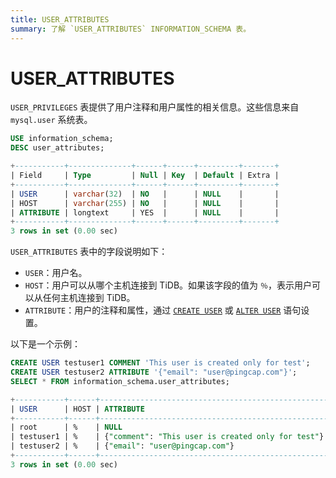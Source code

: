 ```yaml
---
title: USER_ATTRIBUTES
summary: 了解 `USER_ATTRIBUTES` INFORMATION_SCHEMA 表。
---
```


# USER_ATTRIBUTES

`USER_PRIVILEGES` 表提供了用户注释和用户属性的相关信息。这些信息来自 `mysql.user` 系统表。

```sql
USE information_schema;
DESC user_attributes;
```

```sql
+-----------+--------------+------+------+---------+-------+
| Field     | Type         | Null | Key  | Default | Extra |
+-----------+--------------+------+------+---------+-------+
| USER      | varchar(32)  | NO   |      | NULL    |       |
| HOST      | varchar(255) | NO   |      | NULL    |       |
| ATTRIBUTE | longtext     | YES  |      | NULL    |       |
+-----------+--------------+------+------+---------+-------+
3 rows in set (0.00 sec)
```

`USER_ATTRIBUTES` 表中的字段说明如下：

* `USER`：用户名。
* `HOST`：用户可以从哪个主机连接到 TiDB。如果该字段的值为 `％`，表示用户可以从任何主机连接到 TiDB。
* `ATTRIBUTE`：用户的注释和属性，通过 [`CREATE USER`](/sql-statements/sql-statement-create-user.md) 或 [`ALTER USER`](/sql-statements/sql-statement-alter-user.md) 语句设置。

以下是一个示例：

```sql
CREATE USER testuser1 COMMENT 'This user is created only for test';
CREATE USER testuser2 ATTRIBUTE '{"email": "user@pingcap.com"}';
SELECT * FROM information_schema.user_attributes;
```

```sql
+-----------+------+---------------------------------------------------+
| USER      | HOST | ATTRIBUTE                                         |
+-----------+------+---------------------------------------------------+
| root      | %    | NULL                                              |
| testuser1 | %    | {"comment": "This user is created only for test"} |
| testuser2 | %    | {"email": "user@pingcap.com"}                     |
+-----------+------+---------------------------------------------------+
3 rows in set (0.00 sec)
```
